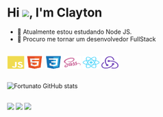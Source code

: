 <h1 align="left">Hi <img src="https://raw.githubusercontent.com/kaueMarques/kaueMarques/master/hi.gif" height="30px">, I'm Clayton</h1>

- 🌱 Atualmente estou estudando Node JS.
- 👯 Procuro me tornar um desenvolvedor FullStack

<div style="display: inline_block"><br>
  <img align="center" alt="Js" height="30" width="40" src="https://raw.githubusercontent.com/devicons/devicon/master/icons/javascript/javascript-plain.svg">
  <img align="center" alt="HTML" height="30" width="40" src="https://raw.githubusercontent.com/devicons/devicon/master/icons/html5/html5-original.svg">
  <img align="center" alt="CSS" height="30" width="40" src="https://raw.githubusercontent.com/devicons/devicon/master/icons/css3/css3-original.svg">
  <img align="center" alt="SASS" height="30" width="40" src="https://raw.githubusercontent.com/devicons/devicon/master/icons/sass/sass-original.svg">
  <img align="center" alt="React" height="30" width="40" src="https://raw.githubusercontent.com/devicons/devicon/master/icons/react/react-original.svg">
  <img align="center" alt="Redux" height="30" width="40" src="https://raw.githubusercontent.com/devicons/devicon/master/icons/redux/redux-original.svg">
</div>
  <br>
<div> 
  
 ![Fortunato GitHub stats](https://github-readme-stats.vercel.app/api?username=claytonfortunato&show_icons=true&theme=dark)
  
</div>
  <br>
<div> 
   <a href = "mailto:claytonreis10@gmail.com"><img src="https://img.shields.io/badge/-Gmail-%23333?style=for-the-badge&logo=gmail&logoColor=dracula" target="_blank"></a>
  <a href="https://www.linkedin.com/in/clayton-fortunato-422723263/" target="_blank"><img src="https://img.shields.io/badge/-LinkedIn-%230077B5?style=for-the-badge&logo=linkedin&logoColor=white" target="_blank"></a>
  <a href="https://claytonfortunato.github.io/" target="_blank"><img src="https://img.shields.io/badge/-Portf%C3%B3lio-brown?style=for-the-badge&logo=true" target="_blank"></a>
